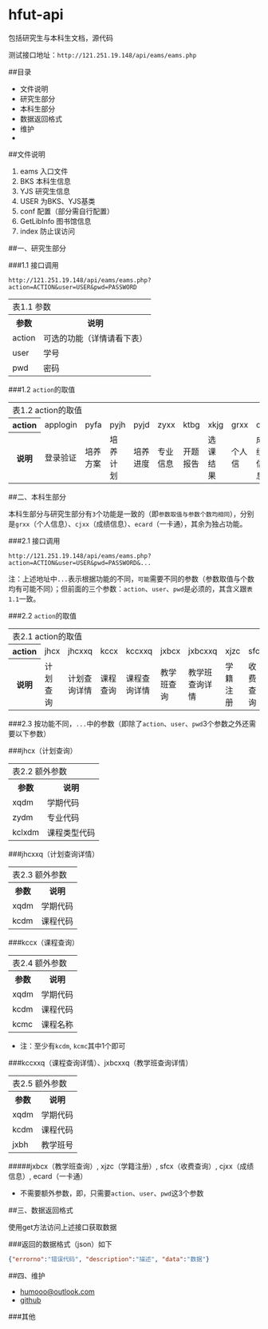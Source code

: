 # hfut-api

包括研究生与本科生文档，源代码

测试接口地址：`http://121.251.19.148/api/eams/eams.php`

##目录

* 文件说明
* 研究生部分
* 本科生部分
* 数据返回格式
* 维护
* 
##文件说明

1. eams	入口文件
2. BKS	本科生信息
3. YJS	研究生信息
4. USER	为BKS、YJS基类
4. conf	配置（部分需自行配置）
5. GetLibInfo	图书馆信息
6. index	防止误访问

##一、研究生部分

###1.1 接口调用

`http://121.251.19.148/api/eams/eams.php?action=ACTION&user=USER&pwd=PASSWORD`

<table class="table table-bordered table-striped">
   <tr>
           <td colspan="2">表1.1 参数</td>
   </tr>
   <tr>
        <th>参数</th>
    	<th>说明</th>
	</tr>
	<tr>
		<td>action</td>
		<td>可选的功能（详情请看下表）</td>
	</tr>
	<tr>
		<td>user</td>
		<td>学号</td>
	</tr>
	<tr>
		<td>pwd</td>
		<td>密码</td>
	</tr>
</table>

###1.2 `action`的取值

<table class="table table-bordered table-striped">
   <tr>
       	<td colspan="10">表1.2 action的取值</td>
   </tr>
    <tr>
        <th>action</th>
		<td>applogin</td>
		<td>pyfa</td>
		<td>pyjh</td>
		<td>pyjd</td>
		<td>zyxx</td>
		<td>ktbg</td>
		<td>xkjg</td>
		<td>grxx</td>
		<td>cjxx</td>
		<td>ecard</td>
	</tr>
	<tr>
    	<th>说明</th>
		<td>登录验证</td>
		<td>培养方案</td>
		<td>培养计划</td>
		<td>培养进度</td>
		<td>专业信息</td>
		<td>开题报告</td>
		<td>选课结果</td>
		<td>个人信</td>
		<td>成绩信息</td>
		<td>一卡通信息</td>
	</tr>
</table>

##二、本科生部分

本科生部分与研究生部分有`3`个功能是一致的（即`参数取值与参数个数均相同`），分别是`grxx`（个人信息）、`cjxx`（成绩信息）、`ecard`（一卡通），其余为独占功能。

###2.1 接口调用

`http://121.251.19.148/api/eams/eams.php?action=ACTION&user=USER&pwd=PASSWORD&...`

注：上述地址中`...`表示根据功能的不同，`可能`需要不同的参数（参数取值与个数均有可能不同）；但前面的三个参数：`action`、`user`、`pwd`是必须的，其含义跟`表1.1`一致。

###2.2 `action`的取值

<table class="table table-bordered table-striped">
   <tr>
        <td colspan="12">表2.1 action的取值</td>
   </tr>
    <tr>
        <th>action</th>
		<td>jhcx</td>
		<td>jhcxxq</td>
		<td>kccx</td>
		<td>kccxxq</td>
		<td>jxbcx</td>
		<td>jxbcxxq</td>
		<td>xjzc</td>
		<td>sfcx</td>
		<td>grxx</td>
		<td>cjxx</td>
		<td>ecard</td>
	</tr>
	<tr>
    	<th>说明</th>
		<td>计划查询</td>
		<td>计划查询详情</td>
		<td>课程查询</td>
		<td>课程查询详情</td>
		<td>教学班查询</td>
		<td>教学班查询详情</td>
		<td>学籍注册</td>
		<td>收费查询</td>
		<td>个人信息</td>
		<td>成绩信息</td>
		<td>一卡通信息</td>
	</tr>
</table>

###2.3 按功能不同，`...`中的参数（即除了`action`、`user`、`pwd`3个参数之外还需要以下参数）

###jhcx（计划查询）

<table class="table table-bordered table-striped">
   <tr>
        <td colspan="2">表2.2 额外参数</td>
   </tr>
   <tr>
        <th>参数</th>
		<th>说明</th>
	</tr>
	<tr>
		<td>xqdm</td>
		<td>学期代码</td>
	</tr>
	<tr>
		<td>zydm</td>
		<td>专业代码</td>
	</tr>
	<tr>
		<td>kclxdm</td>
		<td>课程类型代码</td>
	</tr>
</table>

###jhcxxq（计划查询详情）

<table class="table table-bordered table-striped">
   <tr>
       <td colspan="2">表2.3 额外参数</td>
   </tr>
   <tr>
        <th>参数</th>
    	<th>说明</th>
	</tr>
	<tr>
		<td>xqdm</td>
		<td>学期代码</td>
	</tr>
	<tr>
		<td>kcdm</td>
		<td>课程代码</td>
	</tr>
</table>

###kccx（课程查询）

<table class="table table-bordered table-striped">
   <tr>
        <td colspan="2">表2.4 额外参数</td>
   </tr>
   <tr>
        <th>参数</th>
        <th>说明</th>
	</tr>
	<tr>
		<td>xqdm</td>
		<td>学期代码</td>
	</tr>
	<tr>
		<td>kcdm</td>
		<td>课程代码</td>
	</tr>
	<tr>
		<td>kcmc</td>
		<td>课程名称</td>
	</tr>
</table>

 * 注：至少有`kcdm`, `kcmc`其中1个即可

###kccxxq（课程查询详情）、jxbcxxq（教学班查询详情）

<table class="table table-bordered table-striped">
   <tr>
        <td colspan="2">表2.5 额外参数</td>
   </tr>
   <tr>
        <th>参数</th>
        <th>说明</th>
    </tr>
	<tr>
		<td>xqdm</td>
		<td>学期代码</td>
	</tr>
	<tr>
		<td>kcdm</td>
		<td>课程代码</td>
	</tr>
	<tr>
		<td>jxbh</td>
		<td>教学班号</td>
	</tr>
</table>

#####jxbcx（教学班查询）, xjzc（学籍注册）, sfcx（收费查询）, cjxx（成绩信息）, ecard（一卡通）
 * 不需要额外参数，即，只需要`action`、`user`、`pwd`这3个参数

##三、数据返回格式

使用get方法访问上述接口获取数据

###返回的数据格式（json）如下

```JSON
{"errorno":"错误代码", "description":"描述", "data":"数据"}
```

##四、维护

 * humooo@outlook.com
 * [github](https://github.com/bluestein)
 
###其他